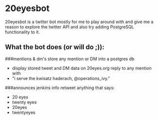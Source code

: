 # 20eyesbot

20eyesbot is a twitter bot mostly
for me to play around with and give
me a reason to explore the twitter
API and also try adding PostgreSQL
functionality to it.

## What the bot does (or will do ;)):
###mentions & dm's
store any mention or DM into a postgres db
  - display stored tweet and DM data on 20eyes.org
reply to any mention with
  - "i serve the kwisatz haderach, @operations_ivy."

###announces jenkins info
retweet anything that says:
  - 20 eyes
  - twenty eyes
  - 20eyes
  - twentyeyes
